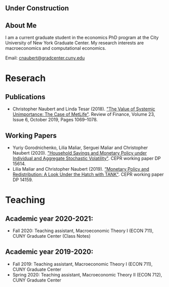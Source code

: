 ## Under Construction

## About Me

I am a current graduate student in the economics PhD program at the City University of New York Graduate Center. My research interests are macroeconomics and computational economics.

Email: cnaubert@gradcenter.cuny.edu

# Reserach

## Publications
* Christopher Naubert and Linda Tesar (2018). ["The Value of Systemic Unimportance: The Case of MetLife"](https://academic.oup.com/rof/article/23/6/1069/5182298). Review of Finance, Volume 23, Issue 6, October 2019, Pages 1069–1078.
## Working Papers
* Yuriy Gorodnichenko, Lilia Maliar, Serguei Maliar and Christopher Naubert (2020). ["Household Savings and Monetary Policy under Individual and Aggregate Stochastic Volatility"](https://lmaliar.ws.gc.cuny.edu/files/2021/02/DP15614.pdf). CEPR working paper DP 15614. 
* Lilia Maliar and Christopher Naubert (2019). [“Monetary Policy and Redistribution: A Look Under the Hatch with TANK"](https://lmaliar.ws.gc.cuny.edu/files/2020/08/DP14159-4.pdf). CEPR working paper DP 14159.  

# Teaching

## Academic year 2020-2021:
* Fall 2020: Teaching assistant, Macroeconomic Theory I (ECON 711), CUNY Graduate Center (Class Notes)
## Academic year 2019-2020:
* Fall 2019: Teaching assistant, Macroeconomic Theory I (ECON 711), CUNY Graduate Center
* Spring 2020: Teaching assistant, Macroeconomic Theory II (ECON 712), CUNY Graduate Center
